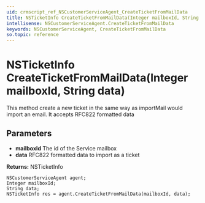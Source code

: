 ```yaml
---
uid: crmscript_ref_NSCustomerServiceAgent_CreateTicketFromMailData
title: NSTicketInfo CreateTicketFromMailData(Integer mailboxId, String data)
intellisense: NSCustomerServiceAgent.CreateTicketFromMailData
keywords: NSCustomerServiceAgent, CreateTicketFromMailData
so.topic: reference
---
```


# NSTicketInfo CreateTicketFromMailData(Integer mailboxId, String data)

This method create a new ticket in the same way as importMail would import an email. It accepts RFC822 formatted data

## Parameters

* **mailboxId** The id of the Service mailbox
* **data** RFC822 formatted data to import as a ticket

**Returns:** NSTicketInfo

```crmscript
NSCustomerServiceAgent agent;
Integer mailboxId;
String data;
NSTicketInfo res = agent.CreateTicketFromMailData(mailboxId, data);
```

